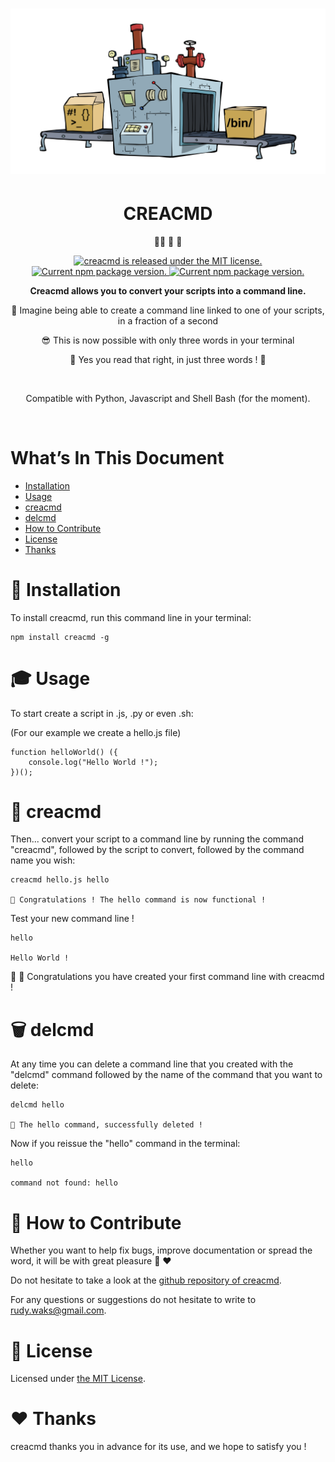 <h1 align="center">
<img width="520" src="media/logo.png" alt="Chalk">
</h1>

<h1 align="center">CREACMD</h1>

<p align="center">
👨‍⚕️ 🔬 🚀
<p>

<p align="center">
    <a href="https://github.com/mrwaks/creacmd/blob/main/license" target="_blank">
        <img src="https://img.shields.io/badge/license-MIT-blue.svg" alt="creacmd is released under the MIT license." />
    </a>
    <a href="https://www.npmjs.com/package/creacmd" target="_blank">
        <img src="https://img.shields.io/npm/v/creacmd.svg" alt="Current npm package version." />
    </a>
    <a href="https://www.youtube.com/watch?v=mpMg1upld0w" target="_blank">
        <img src="https://img.shields.io/badge/terminator-approved-red" alt="Current npm package version." />
    </a>
<p>

<p align="center"><strong>Creacmd allows you to convert your scripts into a command line.</strong></p>

<p align="center">🚀 Imagine being able to create a command line linked to one of your scripts, in a fraction of a second</p>

<p align="center">😎 This is now possible with only three words in your terminal</p>

<p align="center">🚀 Yes you read that right, in just three words ! 🚀</p>

<br>

<p align="center">Compatible with Python, Javascript and Shell Bash (for the moment).</p>

<br>

<h1>What’s In This Document</h1>

- <a href="#installation">Installation</a>
- <a href="#usage">Usage</a>
- <a href="#convert">creacmd</a>
- <a href="#del">delcmd</a>
- <a href="#contribute">How to Contribute</a>
- <a href="#license">License</a>
- <a href="#thanks">Thanks</a>

<h1 id="installation">👷 Installation</h1>

<p>To install creacmd, run this command line in your terminal:</p>

    npm install creacmd -g

<h1 id="usage">🎓  Usage</h1>

<p>To start create a script in .js, .py or even .sh:</p>

<p>(For our example we create a hello.js file)</p>

    function helloWorld() ({
        console.log("Hello World !");
    })();

<h1 id="convert">🔬 creacmd</h1>

<p>Then... convert your script to a command line by running the command "creacmd", followed by the script to convert, followed by the command name you wish:</p>

    creacmd hello.js hello

    🚀 Congratulations ! The hello command is now functional !

<p>Test your new command line !</p>

    hello

    Hello World !

<p>🥳 🎈 Congratulations you have created your first command line with creacmd !</p>

<h1 id="del">🗑️ delcmd</h1>

<p>At any time you can delete a command line that you created with the "delcmd" command followed by the name of the command that you want to delete:</p>

    delcmd hello

    🚀 The hello command, successfully deleted !

<p>Now if you reissue the "hello" command in the terminal:</p>

    hello

    command not found: hello

<h1 id="contribute">🤝 How to Contribute</h1>

<p>Whether you want to help fix bugs, improve documentation or spread the word, it will be with great pleasure 💪 ❤️</p>

<p>Do not hesitate to take a look at the <a href="https://github.com/mrwaks/creacmd" target="_blank">github repository of creacmd</a>.</p>

<p>For any questions or suggestions do not hesitate to write to<a href="mailto: rudy.waks@gmail.com"> rudy.waks@gmail.com</a>.</p>

<h1 id="license">📝 License</h1>

<p>Licensed under <a href="https://github.com/mrwaks/creacmd/blob/main/license" target="_blank">the MIT License</a>.</p>

<h1 id="thanks">❤️ Thanks</h1>

<p>creacmd thanks you in advance for its use, and we hope to satisfy you !</p>